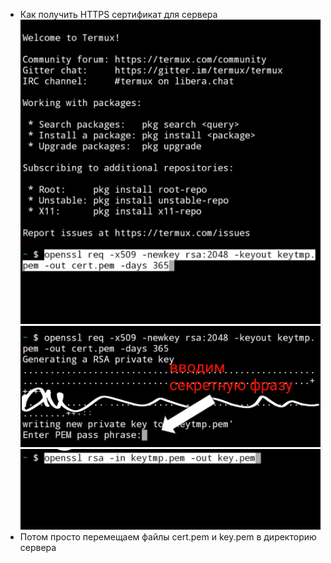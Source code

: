- Как получить HTTPS сертификат для сервера
![Image](https://github.com/superdudnikteam/StarBox-Simulator-Server/raw/main/1.jpg)
![Image2](https://github.com/superdudnikteam/StarBox-Simulator-Server/raw/main/2.jpg)
![Image3](https://github.com/superdudnikteam/StarBox-Simulator-Server/raw/main/3.jpg)
- Потом просто перемещаем файлы cert.pem и key.pem в директорию сервера
